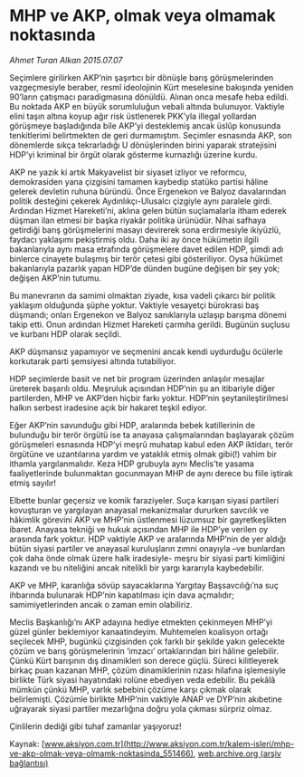 # MHP ve AKP, olmak veya olmamak noktasında

*Ahmet Turan Alkan 2015.07.07*

<div class="pNewsDetailMainContent" itemprop="articleBody">
 <p>
  Seçimlere girilirken AKP’nin şaşırtıcı bir dönüşle barış görüşmelerinden vazgeçmesiyle beraber, resmî ideolojinin Kürt meselesine bakışında yeniden 90’ların çatışmacı paradigmasına dönüldü. Alınan onca mesafe heba edildi. Bu noktada AKP en büyük sorumluluğun vebali altında bulunuyor. Vaktiyle elini taşın altına koyup ağır risk üstlenerek PKK’yla illegal yollardan görüşmeye başladığında bile AKP’yi desteklemiş ancak üslûp konusunda tenkitlerimi belirtmekten de geri durmamıştım. Seçimler esnasında AKP, son dönemlerde sıkça tekrarladığı U dönüşlerinden birini yaparak stratejisini HDP’yi kriminal bir örgüt olarak gösterme kurnazlığı üzerine kurdu.
 </p>
 <p>
  AKP ne yazık ki artık Makyavelist bir siyaset izliyor ve reformcu, demokrasiden yana çizgisini tamamen kaybedip statüko partisi hâline gelerek devletin ruhuna büründü. Önce Ergenekon ve Balyoz davalarından politik desteğini çekerek Aydınlıkçı-Ulusalcı çizgiyle aynı paralele girdi. Ardından Hizmet Hareketi’ni, aklına gelen bütün suçlamalarla itham ederek düşman ilan etmesi bir başka riyakâr politika ürünüdür. Nihai safhaya getirdiği barış görüşmelerini masayı devirerek sona erdirmesiyle ikiyüzlü, faydacı yaklaşımı pekiştirmiş oldu. Daha iki ay önce hükümetin ilgili bakanlarıyla aynı masa etrafında görüşmelere davet edilen HDP, şimdi adı binlerce cinayete bulaşmış bir terör çetesi gibi gösteriliyor. Oysa hükümet bakanlarıyla pazarlık yapan HDP’de dünden bugüne değişen bir şey yok; değişen AKP’nin tutumu.
 </p>
 <p>
  Bu manevranın da samimi olmaktan ziyade, kısa vadeli çıkarcı bir politik yaklaşım olduğunda şüphe yoktur. Vaktiyle vesayetçi bürokrasi baş düşmandı; onları Ergenekon ve Balyoz sanıklarıyla uzlaşıp barışma dönemi takip etti. Onun ardından Hizmet Hareketi çarmıha gerildi. Bugünün suçlusu ve kurbanı HDP olarak seçildi.
 </p>
 <p>
  AKP düşmansız yapamıyor ve seçmenini ancak kendi uydurduğu öcülerle korkutarak parti şemsiyesi altında tutabiliyor.
 </p>
 <p>
  HDP seçimlerde basit ve net bir program üzerinden anlaşılır mesajlar üreterek başarılı oldu. Meşruluk açısından HDP’nin şu an itibariyle diğer partilerden, MHP ve AKP’den hiçbir farkı yoktur. HDP’nin şeytanileştirilmesi halkın serbest iradesine açık bir hakaret teşkil ediyor.
 </p>
 <p>
  Eğer AKP’nin savunduğu gibi HDP, aralarında bebek katillerinin de bulunduğu bir terör örgütü ise ta anayasa çalışmalarından başlayarak çözüm görüşmeleri esnasında HDP’yi meşrû muhatap kabul eden AKP iktidarı, terör örgütüne ve uzantılarına yardım ve yataklık etmiş olmak gibi(!) vahim bir ithamla yargılanmalıdır. Keza HDP grubuyla aynı Meclis’te yasama faaliyetlerinde bulunmaktan gocunmayan MHP de aynı derece bu fiile iştirak etmiş sayılır!
 </p>
 <p>
  Elbette bunlar geçersiz ve komik faraziyeler. Suça karışan siyasi partileri kovuşturan ve yargılayan anayasal mekanizmalar dururken savcılık ve hâkimlik görevini AKP ve MHP’nin üstlenmesi lüzumsuz bir gayretkeşlikten ibaret. Anayasa tekniği ve hukuk açısından MHP ile HDP’ye verilen oy arasında fark yoktur. HDP vaktiyle AKP ve aralarında MHP’nin de yer aldığı bütün siyasi partiler ve anayasal kuruluşların zımni onayıyla –ve bunlardan çok daha önde olmak üzere halk iradesiyle- meşru bir siyasi parti kimliğini kazandı ve bu niteliğini ancak nitelikli bir yargı kararıyla kaybedebilir.
 </p>
 <p>
  AKP ve MHP, karanlığa sövüp sayacaklarına Yargıtay Başsavcılığı’na suç ihbarında bulunarak HDP’nin kapatılması için dava açmalıdır; samimiyetlerinden ancak o zaman emin olabiliriz.
 </p>
 <p>
  Meclis Başkanlığı’nı AKP adayına hediye etmekten çekinmeyen MHP’yi güzel günler beklemiyor kanaatindeyim. Muhtemelen koalisyon ortağı seçilecek MHP, bugünkü çizgisinden çok farklı bir şekilde yakın gelecekte çözüm ve barış görüşmelerinin ‘imzacı’ ortaklarından biri hâline gelebilir. Çünkü Kürt barışının dış dinamikleri son derece güçlü. Süreci kilitleyerek birkaç puan kazanan MHP, çözüm dinamiklerinin rızası hilafına işlemesiyle birlikte Türk siyasi hayatındaki rolüne ebediyen veda edebilir. Bu pekâlâ mümkün çünkü MHP, varlık sebebini çözüme karşı çıkmak olarak belirlemişti. Çözümle birlikte MHP’nin vaktiyle ANAP ve DYP’nin akıbetine uğrayarak siyasi partiler mezarlığına doğru yola çıkması sürpriz olmaz.
 </p>
 <p>
  Çinlilerin dediği gibi tuhaf zamanlar yaşıyoruz!
 </p>
</div>


Kaynak: [www.aksiyon.com.tr](http://www.aksiyon.com.tr/kalem-isleri/mhp-ve-akp-olmak-veya-olmamk-noktasinda_551466), [web.archive.org (arşiv bağlantısı)](http://web.archive.org/web/20150728220428/http://www.aksiyon.com.tr/kalem-isleri/mhp-ve-akp-olmak-veya-olmamk-noktasinda_551466)
